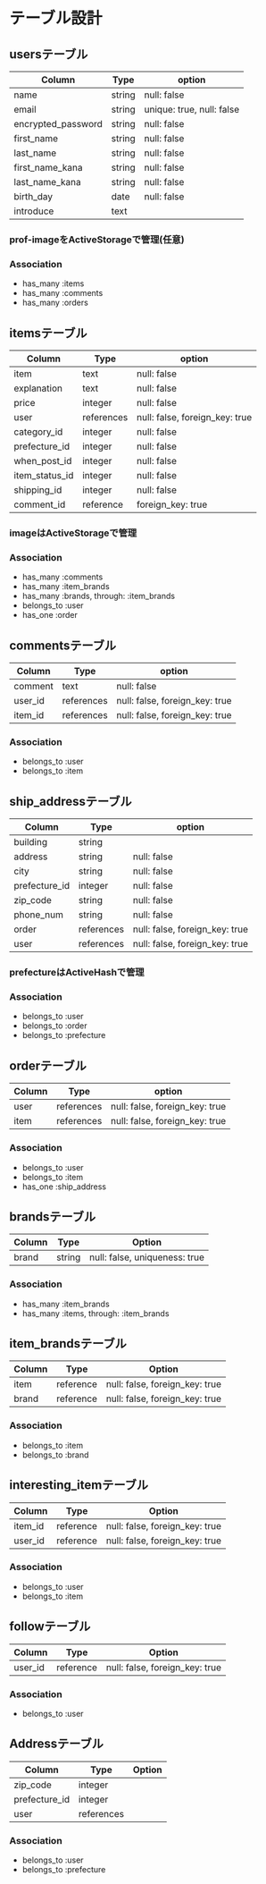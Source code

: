 # テーブル設計

## usersテーブル

| Column             | Type    | option                      |
| ------------------ | ------- | --------------------------- |
| name               | string  | null:   false               |
| email              | string  | unique: true, null: false   |
| encrypted_password | string  | null:   false               |
| first_name         | string  | null:   false               |
| last_name          | string  | null:   false               |
| first_name_kana    | string  | null:   false               |
| last_name_kana     | string  | null:   false               |
| birth_day          | date    | null:   false               |
| introduce          | text    |                             |

### prof-imageをActiveStorageで管理(任意)

### Association

- has_many :items
- has_many :comments
- has_many :orders

## itemsテーブル

| Column          | Type       | option                         |
| --------------- | ---------- | ------------------------------ |
| item            | text       | null: false                    |
| explanation     | text       | null: false                    |
| price           | integer    | null: false                    |
| user            | references | null: false, foreign_key: true |
| category_id     | integer    | null: false                    |
| prefecture_id   | integer    | null: false                    |
| when_post_id    | integer    | null: false                    |
| item_status_id  | integer    | null: false                    |
| shipping_id     | integer    | null: false                    |
| comment_id      | reference  | foreign_key: true              |


### imageはActiveStorageで管理

### Association

- has_many :comments
- has_many :item_brands
- has_many :brands, through: :item_brands
- belongs_to :user
- has_one :order


## commentsテーブル

| Column          | Type       | option                         |
| --------------- | ---------- | ------------------------------ |
| comment         | text       | null: false                    |
| user_id         | references | null: false, foreign_key: true |
| item_id         | references | null: false, foreign_key: true |

### Association

- belongs_to :user
- belongs_to :item

## ship_addressテーブル

| Column          | Type        | option                         |
| --------------- | ----------- | ------------------------------ |
| building        | string      |                                |
| address         | string      | null: false                    |
| city            | string      | null: false                    |
| prefecture_id   | integer     | null: false                    |
| zip_code        | string      | null: false                    |
| phone_num       | string      | null: false                    |
| order           | references  | null: false, foreign_key: true |
| user            | references  | null: false, foreign_key: true |

### prefectureはActiveHashで管理

### Association

- belongs_to :user
- belongs_to :order
- belongs_to :prefecture

## orderテーブル

| Column          | Type        | option                         |
| --------------- | ----------- | ------------------------------ |
| user            | references  | null: false, foreign_key: true |
| item            | references  | null: false, foreign_key: true |

### Association

- belongs_to  :user
- belongs_to  :item
- has_one     :ship_address

## brandsテーブル

| Column       | Type       | Option                         |
| ------------ | ---------- | ------------------------------ |
| brand        | string     | null: false, uniqueness: true  |

### Association

- has_many :item_brands
- has_many :items, through: :item_brands

## item_brandsテーブル

| Column      | Type       | Option                         |
| ----------- | ---------- | ------------------------------ |
| item        | reference  | null: false, foreign_key: true |
| brand       | reference  | null: false, foreign_key: true |

### Association

- belongs_to :item
- belongs_to :brand

## interesting_itemテーブル

| Column      | Type       | Option                         |
| ----------- | ---------- | ------------------------------ |
| item_id     | reference  | null: false, foreign_key: true |
| user_id     | reference  | null: false, foreign_key: true |

### Association

- belongs_to :user
- belongs_to :item

## followテーブル

| Column      | Type       | Option                         |
| ----------- | ---------- | ------------------------------ |
| user_id     | reference  | null: false, foreign_key: true |

### Association

- belongs_to :user

## Addressテーブル

| Column         | Type       | Option                         |
| -------------- | ---------- | ------------------------------ |
| zip_code       | integer    |                                |
| prefecture_id  | integer    |                                |
| user           | references |                                |

### Association

- belongs_to :user
- belongs_to :prefecture
